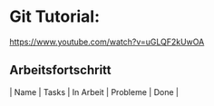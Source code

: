 # Git Tutorial: 

https://www.youtube.com/watch?v=uGLQF2kUwOA

## Arbeitsfortschritt

| Name | Tasks | In Arbeit | Probleme | Done |

